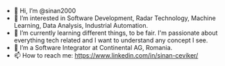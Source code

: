 - 👋 Hi, I’m @sinan2000
- 👀 I’m interested in Software Development, Radar Technology, Machine Learning, Data Analysis, Industrial Automation.
- 🌱 I’m currently learning different things, to be fair. I'm passionate about everything tech related and I want to understand any concept I see.
- 💞️ I’m a Software Integrator at Continental AG, Romania.
- 📫 How to reach me: https://www.linkedin.com/in/sinan-ceviker/

<!---
sinan2000/sinan2000 is a ✨ special ✨ repository because its `README.md` (this file) appears on your GitHub profile.
You can click the Preview link to take a look at your changes.
--->
